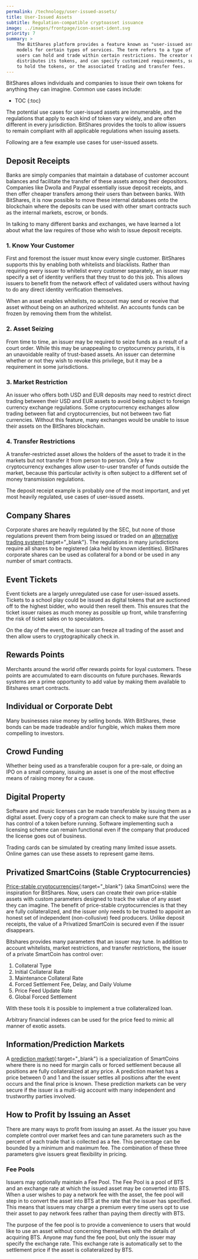 ```yaml
---
permalink: /technology/user-issued-assets/
title: User-Issued Assets
subtitle: Regulation-compatible cryptoasset issuance
image: ../images/frontpage/icon-asset-ident.svg
priority: 7
summary: >
    The BitShares platform provides a feature known as "user-issued assets" to help facilitate profitable business
    models for certain types of services. The term refers to a type of custom token registered on the platform, which
    users can hold and trade within certain restrictions. The creator of such an asset publically names, describes, and
    distributes its tokens, and can specify customized requirements, such as an approved whitelist of accounts permitted
    to hold the tokens, or the associated trading and transfer fees.
---
```

BitShares allows individuals and companies to issue their own tokens for anything they can imagine.  Common use cases
include:

* TOC
{:toc}

The potential use cases for user-issued assets are innumerable, and the regulations that apply to each kind of token vary
widely, and are often different in every jurisdiction.   BitShares provides the tools to allow issuers to remain compliant
with all applicable regulations when issuing assets.

Following are a few example use cases for user-issued assets.

## Deposit Receipts

Banks are simply companies that maintain a database of customer account balances and facilitate the transfer of these
assets among their depositors.   Companies like Dwolla and Paypal essentially issue deposit receipts, and then
offer cheaper transfers among their users than between banks.  With BitShares, it is now possible to move these
internal databases onto the blockchain where the deposits can be used with other smart contracts such as the internal
markets, escrow, or bonds.

In talking to many different banks and exchanges, we have learned a lot about what the law requires of those who wish
to issue deposit receipts.

### 1. Know Your Customer

First and foremost the issuer must know every single customer.  BitShares supports this by enabling both whitelists and
blacklists.  Rather than requiring every issuer to whitelist every customer separately, an issuer may specify a set of
identity verifiers that they trust to do this job.   This allows issuers to benefit from the network effect of validated
users without having to do any direct identity verification themselves.

When an asset enables whitelists, no account may send or receive that asset without being on an authorized whitelist.  An
accounts funds can be frozen by removing them from the whitelist.

### 2. Asset Seizing

From time to time, an issuer may be required to seize funds as a result of a court order.  While this may be unappealing
to cryptocurrency purists, it is an unavoidable reality of trust-based assets.  An issuer
can determine whether or not they wish to revoke this privilege, but it may be a requirement in some jurisdictions.

### 3. Market Restriction

An issuer who offers both USD and EUR deposits may need to restrict direct trading between their USD and EUR assets to
avoid being subject to foreign currency exchange regulations.  Some cryptocurrency exchanges allow trading between fiat and
cryptocurrencies, but not between two fiat currencies.   Without this feature, many exchanges would be unable to
issue their assets on the BitShares blockchain.

### 4. Transfer Restrictions

A transfer-restricted asset allows the holders of the asset to trade it in the markets but not transfer it from person
to person.   Only a few cryptocurrency exchanges allow user-to-user transfer of funds outside the market, because this
particular activity is often subject to a different set of money transmission regulations.

The deposit receipt example is probably one of the most important, and yet most heavily regulated, use cases of
user-issued assets.

## Company Shares

Corporate shares are heavily regulated by the SEC, but none of those regulations prevent them from being issued or
traded on an [alternative trading system](http://en.wikipedia.org/wiki/Alternative_trading_system){:target="_blank"}.
The regulations in many jurisdictions require all shares to be registered (aka held by known identities).   BitShares corporate
shares can be used as collateral for a bond or be used in any number of smart contracts.

## Event Tickets

Event tickets are a largely unregulated use case for user-issued assets.  Tickets to a school play
could be issued as digital tokens that are auctioned off to the highest bidder, who would then resell them.  This ensures
that the ticket issuer raises as much money as possible up front, while transferring the risk of ticket sales on to
speculators.

On the day of the event, the issuer can freeze all trading of the asset and then allow users to cryptographically check
in.

## Rewards Points

Merchants around the world offer rewards points for loyal customers.  These points are accumulated to
earn discounts on future purchases.  Rewards systems are a prime opportunity to add value by making them available to Bitshares smart contracts.

## Individual or Corporate Debt

Many businesses raise money by selling bonds.  With BitShares, these bonds can be made tradeable and/or fungible, which
makes them more compelling to investors.

## Crowd Funding

Whether being used as a transferable coupon for a pre-sale, or doing an IPO on a small company, issuing an asset is one
of the most effective means of raising money for a cause.

## Digital Property

Software and music licenses can be made transferable by issuing them as a digital asset.  Every copy of a program can
check to make sure that the user has control of a token before running.  Software implementing such a licensing scheme
can remain functional even if the company that produced the license goes out of business.

Trading cards can be simulated by creating many limited issue assets.   Online games can use these assets to represent
game items.

## Privatized SmartCoins (Stable Cryptocurrencies)

[Price-stable cryptocurrencies](/technology/price-stable-cryptocurrencies){:target="_blank"} (aka SmartCoins) were the inspiration
for BitShares.  Now, users can create their own price-stable assets with custom parameters designed to track the value of
any asset they can imagine.  The benefit of price-stable cryptocurrencies is that they are fully collateralized, and
the issuer only needs to be trusted to appoint an honest set of independent (non-collusive) feed producers.   Unlike
deposit receipts, the value of a Privatized SmartCoin is secured even if the issuer disappears.

Bitshares provides many parameters that an issuer may tune.  In addition to account whitelists, market restrictions, and transfer
restrictions, the issuer of a private SmartCoin has control over:

1. Collateral Type
2. Initial Collateral Rate
3. Maintenance Collateral Rate
4. Forced Settlement Fee, Delay, and Daily Volume
5. Price Feed Update Rate
6. Global Forced Settlement

With these tools it is possible to implement a true collateralized loan.

Arbitrary financial indexes can be used for the price feed to mimic all manner of exotic assets.

## Information/Prediction Markets

A [prediction market](http://en.wikipedia.org/wiki/Prediction_market){:target="_blank"} is a specialization of SmartCoins where there is no
need for margin calls or forced settlement because all positions are fully collateralized at any price.   A prediction
market has a price between 0 and 1 and the issuer settles all positions after the event occurs and the final price is
known.   These prediction markets can be very secure if the issuer is a multi-sig account with many independent and
trustworthy parties involved.

## How to Profit by Issuing an Asset

There are many ways to profit from issuing an asset. As the issuer you have complete control over market fees and can
tune parameters such as the percent of each trade that is collected as a fee.  This percentage can be bounded by a
minimum and maximum fee.  The combination of these three parameters give issuers great flexibility in pricing.

### Fee Pools

Issuers may optionally maintain a Fee Pool.  The Fee Pool is a pool of BTS and an exchange rate at which the issued
asset may be converted into BTS.   When a user wishes to pay a network fee with the asset, the fee pool will step in to
convert the asset into BTS at the rate that the issuer has specified.  This means that issuers may charge a premium
every time users opt to use their asset to pay network fees rather than paying them directly with BTS.

The purpose of the fee pool is to provide a convenience to users that would like to use an asset without concerning
themselves with the details of acquiring BTS.  Anyone may fund the fee pool, but only the issuer may specify the
exchange rate.  This exchange rate is automatically set to the settlement price if the asset is collateralized by BTS.
